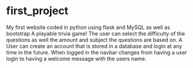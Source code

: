 # first_project
My first website coded in python using flask and MySQL as well as bootstrap
A playable trivia game!
The user can select the difficulty of the questions as well the amount and subject the questions are based on.
A User can create an account that is stored in a database and login at any time in the future.
When logged in the navbar changes from having a user login to having a welcome message with the users name.
